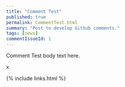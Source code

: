 ```yaml
---
title: "Comment Test"
published: true
permalink: CommentTest.html
summary: "Post to develop Github comments."
tags: [news]
commentIssueId: 1
---
```


Comment Test body text here.

x

{% include links.html %}
